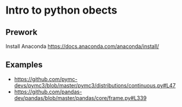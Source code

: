 # Intro to python obects

## Prework
Install Anaconda https://docs.anaconda.com/anaconda/install/  

## Examples
* https://github.com/pymc-devs/pymc3/blob/master/pymc3/distributions/continuous.py#L47
* https://github.com/pandas-dev/pandas/blob/master/pandas/core/frame.py#L339 
